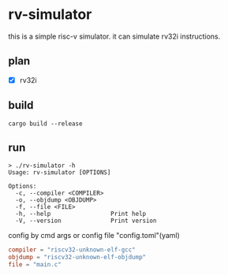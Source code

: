 # rv-simulator
this is a simple risc-v simulator. it can simulate rv32i instructions.

## plan
- [x] rv32i

## build
```shell
cargo build --release
```

## run
```shell
> ./rv-simulator -h
Usage: rv-simulator [OPTIONS]

Options:
  -c, --compiler <COMPILER>  
  -o, --objdump <OBJDUMP>    
  -f, --file <FILE>          
  -h, --help                 Print help
  -V, --version              Print version
```
config by cmd args or config file "config.toml"(yaml)
```toml
compiler = "riscv32-unknown-elf-gcc"
objdump = "riscv32-unknown-elf-objdump"
file = "main.c"
```
